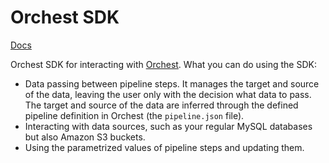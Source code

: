 # Orchest SDK

[Docs](https://orchest.readthedocs.io/en/stable/user_guide/sdk/index.html)

Orchest SDK for interacting with [Orchest](https://github.com/orchest/orchest). What you can do
using the SDK:

- Data passing between pipeline steps. It manages the target and source of the data, leaving the
  user only with the decision what data to pass. The target and source of the data are inferred
  through the defined pipeline definition in Orchest (the `pipeline.json` file).
- Interacting with data sources, such as your regular MySQL databases but also Amazon S3 buckets.
- Using the parametrized values of pipeline steps and updating them.
